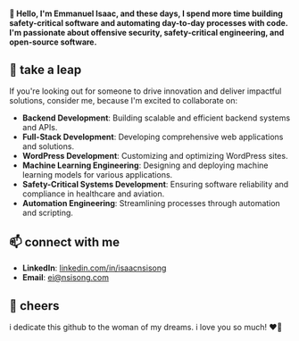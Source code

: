 #### 👋 Hello, I'm Emmanuel Isaac, and these days, I spend more time building safety-critical software and automating day-to-day processes with code. I'm passionate about offensive security, safety-critical engineering, and open-source software.

## 🔭 take a leap
If you're looking out for someone to drive innovation and deliver impactful solutions, consider me, because I'm excited to collaborate on:
- **Backend Development**: Building scalable and efficient backend systems and APIs.
- **Full-Stack Development**: Developing comprehensive web applications and solutions.
- **WordPress Development**: Customizing and optimizing WordPress sites.
- **Machine Learning Engineering**: Designing and deploying machine learning models for various applications.
- **Safety-Critical Systems Development**: Ensuring software reliability and compliance in healthcare and aviation.
- **Automation Engineering**: Streamlining processes through automation and scripting.
<!-- If you’re seeking someone to drive innovation and deliver impactful solutions, consider me for roles in:
- **Backend Development**
- **Full-Stack Development**
- **WordPress Development**
- **Machine Learning Engineering**
- **Safety-Critical Software Engineering**
- **Automation Engineering** -->

## 📫 connect with me
- **LinkedIn**: [linkedin.com/in/isaacnsisong](https://linkedin.com/in/isaacnsisong)
- **Email**: [ei@nsisong.com](mailto:ei@nsisong.com)

## 💖 cheers
i dedicate this github to the woman of my dreams. i love you so much! ❤️🌹


